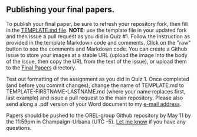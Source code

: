 ## Publishing your final papers.

To publish your final paper, be sure to refresh your repository fork, then fill in the [TEMPLATE.md file](https://github.com/OREL-group/Project-Management/blob/main/Final%20Papers/TEMPLATE.md). __NOTE:__ use the template file in your updated fork and then issue a pull request as you did in Quiz #1. Follow the instruction as provided in the template Markdown code and comments. Click on the "raw" button to see the comments and Markdown code. You can create a Github issue to store your images at a stable URL (upload the image into the body of the issue, then copy the URL from the text of the issue), or upload them to the [Final Papers](https://github.com/OREL-group/Project-Management/blob/main/Final%20Papers/) directory. 

Test out formatting of the assignment as you did in Quiz 1. Once completed (and before you commit changes), change the name of TEMPLATE.md to TEMPLATE-FIRSTNAME-LASTNAME.md (where your name replaces first, last example) and issue a pull request to the main repository. Please also send along a .pdf version of your Word document to my [e-mail address](mailto:balicea@illinois.edu).

Papers should be pushed to the OREL-group Github repository by May 11 by the 11:59pm in Champaign-Urbana (UTC -5). [Let me know](mailto:balicea@illinois.edu) if you have any questions.
